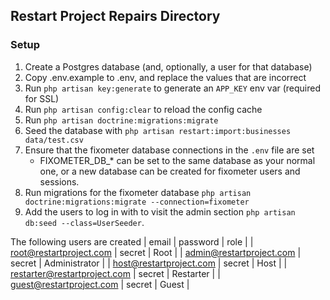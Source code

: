 ## Restart Project Repairs Directory

### Setup

1. Create a Postgres database (and, optionally, a user for that database)
2. Copy .env.example to .env, and replace the values that are incorrect
3. Run `php artisan key:generate` to generate an `APP_KEY` env var (required for SSL)
4. Run `php artisan config:clear` to reload the config cache
5. Run `php artisan doctrine:migrations:migrate`
6. Seed the database with `php artisan restart:import:businesses data/test.csv`
7. Ensure that the fixometer database connections in the `.env` file are set
    * FIXOMETER_DB_* can be set to the same database as your normal one, or a new database
    can be created for fixometer users and sessions.
8. Run migrations for the fixometer database `php artisan doctrine:migrations:migrate --connection=fixometer`
7. Add the users to log in with to visit the admin section `php artisan db:seed --class=UserSeeder`.

The following users are created
| email | password | role |
| root@restartproject.com | secret | Root |
| admin@restartproject.com | secret | Administrator |
| host@restartproject.com | secret | Host |
| restarter@restartproject.com | secret | Restarter |
| guest@restartproject.com | secret | Guest |